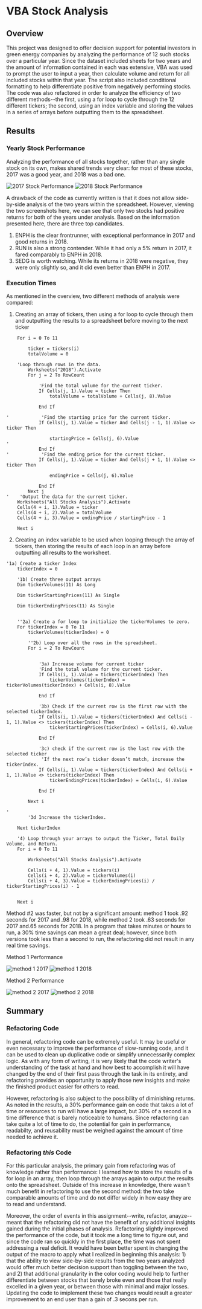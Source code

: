 # VBA Stock Analysis
## Overview
This project was designed to offer decision support for potential investors in green energy companies by analyzing the performance of 12 such stocks over a particular year. Since the dataset included sheets for two years and the amount of information contained in each was extensive, VBA was used to prompt the user to input a year, then calculate volume and return for all included stocks within that year. The script also included conditional formatting to help differentiate positive from negatively performing stocks. The code was also refactored in order to analyze the efficiency of two different methods--the first, using a for loop to cycle through the 12 different tickers; the second, using an index variable and storing the values in a series of arrays before outputting them to the spreadsheet.

## Results
### Yearly Stock Performance
Analyzing the performance of all stocks together, rather than any single stock on its own, makes shared trends very clear: for most of these stocks, 2017 was a good year, and 2018 was a bad one. 

![2017 Stock Performance](https://github.com/kmburkezoo/stock-analysis/blob/main/Resources/2017_analysis.png) ![2018 Stock Performance](https://github.com/kmburkezoo/stock-analysis/blob/main/Resources/2018_analysis.png)

A drawback of the code as currently written is that it does not allow side-by-side analysis of the two years within the spreadsheet. However, viewing the two screenshots here, we can see that only two stocks had positive returns for both of the years under analysis. Based on the information presented here, there are three top candidates.
1. ENPH is the clear frontrunner, with exceptional performance in 2017 and good returns in 2018. 
2. RUN is also a strong contender. While it had only a 5% return in 2017, it fared comparably to ENPH in 2018.
3. SEDG is worth watching. While its returns in 2018 were negative, they were only slightly so, and it did even better than ENPH in 2017.

### Execution Times
As mentioned in the overview, two different methods of analysis were compared:
1. Creating an array of tickers, then using a for loop to cycle through them and outputting the results to a spreadsheet before moving to the next ticker
```
    For i = 0 To 11

        ticker = tickers(i)
        totalVolume = 0

    'Loop through rows in the data.
        Worksheets("2018").Activate
        For j = 2 To RowCount

            'Find the total volume for the current ticker.
            If Cells(j, 1).Value = ticker Then
                totalVolume = totalVolume + Cells(j, 8).Value

            End If

'            'Find the starting price for the current ticker.
            If Cells(j, 1).Value = ticker And Cells(j - 1, 1).Value <> ticker Then

                startingPrice = Cells(j, 6).Value
'
            End If
'            'Find the ending price for the current ticker.
            If Cells(j, 1).Value = ticker And Cells(j + 1, 1).Value <> ticker Then

                endingPrice = Cells(j, 6).Value

            End If
        Next j
'    'Output the data for the current ticker.
    Worksheets("All Stocks Analysis").Activate
    Cells(4 + i, 1).Value = ticker
    Cells(4 + i, 2).Value = totalVolume
    Cells(4 + i, 3).Value = endingPrice / startingPrice - 1

    Next i
```
2. Creating an index variable to be used when looping through the array of tickers, then storing the results of each loop in an array before outputting all results to the worksheet.
```
'1a) Create a ticker Index
    tickerIndex = 0

    '1b) Create three output arrays
    Dim tickerVolumes(11) As Long
    
    Dim tickerStartingPrices(11) As Single
    
    Dim tickerEndingPrices(11) As Single
    
    
    ''2a) Create a for loop to initialize the tickerVolumes to zero.
    For tickerIndex = 0 To 11
        tickerVolumes(tickerIndex) = 0
        
        ''2b) Loop over all the rows in the spreadsheet.
        For i = 2 To RowCount
        
        
            '3a) Increase volume for current ticker
            'Find the total volume for the current ticker.
            If Cells(i, 1).Value = tickers(tickerIndex) Then
                tickerVolumes(tickerIndex) = tickerVolumes(tickerIndex) + Cells(i, 8).Value
            
            End If
                      
            '3b) Check if the current row is the first row with the selected tickerIndex.
            If Cells(i, 1).Value = tickers(tickerIndex) And Cells(i - 1, 1).Value <> tickers(tickerIndex) Then
                tickerStartingPrices(tickerIndex) = Cells(i, 6).Value
                
            End If
            
            '3c) check if the current row is the last row with the selected ticker
             'If the next row’s ticker doesn’t match, increase the tickerIndex.
            If Cells(i, 1).Value = tickers(tickerIndex) And Cells(i + 1, 1).Value <> tickers(tickerIndex) Then
                tickerEndingPrices(tickerIndex) = Cells(i, 6).Value
                
            End If
        
        Next i
        
'
        '3d Increase the tickerIndex.
        
    Next tickerIndex
    
    '4) Loop through your arrays to output the Ticker, Total Daily Volume, and Return.
    For i = 0 To 11
        
        Worksheets("All Stocks Analysis").Activate
        
        Cells(i + 4, 1).Value = tickers(i)
        Cells(i + 4, 2).Value = tickerVolumes(i)
        Cells(i + 4, 3).Value = tickerEndingPrices(i) / tickerStartingPrices(i) - 1
        
        
    Next i
```
Method #2 was faster, but not by a significant amount: method 1 took .92 seconds for 2017 and .98 for 2018, while method 2 took .63 seconds for 2017 and.65 seconds for 2018. In a program that takes minutes or hours to run, a 30% time savings can mean a great deal; however, since both versions took less than a second to run, the refactoring did not result in any real time savings.

Method 1 Performance

![method 1 2017](https://github.com/kmburkezoo/stock-analysis/blob/main/Resources/2017_time_m1.png) ![method 1 2018](https://github.com/kmburkezoo/stock-analysis/blob/main/Resources/2018_time_m1.png)

Method 2 Performance

![method 2 2017](https://github.com/kmburkezoo/stock-analysis/blob/main/Resources/VBA_Challenge_2017.png) ![method 2 2018](https://github.com/kmburkezoo/stock-analysis/blob/main/Resources/VBA_Challenge_2018.png)

## Summary
### Refactoring Code
In general, refactoring code can be extremely useful. It may be useful or even necessary to improve the performance of slow-running code, and it can be used to clean up duplicative code or simplify unnecessarily complex logic. As with any form of writing, it is very likely that the code writer's understanding of the task at hand and how best to accomplish it will have changed by the end of their first pass through the task in its entirety, and refactoring provides an opportunity to apply those new insights and make the finished product easier for others to read.

However, refactoring is also subject to the possibility of diminishing returns. As noted in the results, a 30% performance gain on code that takes a lot of time or resources to run will have a large impact, but 30% of a second is a time difference that is barely noticeable to humans. Since refactoring can take quite a lot of time to do, the potential for gain in performance, readabilty, and reusability must be weighed against the amount of time needed to achieve it. 

### Refactoring _this_ Code
For this particular analysis, the primary gain from refactoring was of knowledge rather than performance: I learned how to store the results of a for loop in an array, then loop through the arrays again to output the results onto the spreadsheet. Outside of this increase in knowledge, there wasn't much benefit in refactoring to use the second method: the two take comparable amounts of time and do not differ widely in how easy they are to read and understand.

Moreover, the order of events in this assignment--write, refactor, anayze--meant that the refactoring did not have the benefit of any additional insights gained during the initial phases of analysis. Refactoring slightly improved the performance of the code, but it took me a long time to figure out, and since the code ran so quickly in the first place, the time was not spent addressing a real deficit. It would have been better spent in changing the output of the macro to apply what I realized in beginning this analysis: 1) that the ability to view side-by-side results from the two years analyzed would offer much better decision support than toggling between the two, and 2) that additional granularity in the color coding would help to further differentiate between stocks that barely broke even and those that really excelled in a given year, or between those with minimal and major losses. Updating the code to imiplement these two changes would result a greater improvement to an end user than a gain of .3 secons per run.
